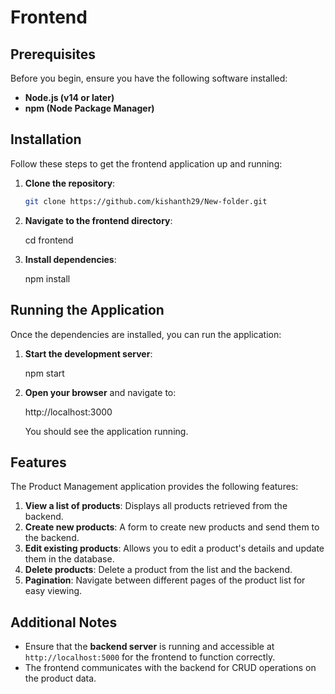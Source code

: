 
#  Frontend

## Prerequisites

Before you begin, ensure you have the following software installed:

- **Node.js (v14 or later)**
- **npm (Node Package Manager)**

## Installation

Follow these steps to get the frontend application up and running:

1. **Clone the repository**:

   ```bash
   git clone https://github.com/kishanth29/New-folder.git
   ```

2. **Navigate to the frontend directory**:


   cd frontend
  

3. **Install dependencies**:

   npm install
   

## Running the Application

Once the dependencies are installed, you can run the application:

1. **Start the development server**:

   
   npm start
   

2. **Open your browser** and navigate to:

   
   http://localhost:3000
   

   You should see the application running.

## Features

The Product Management application provides the following features:

1. **View a list of products**: Displays all products retrieved from the backend.
2. **Create new products**: A form to create new products and send them to the backend.
3. **Edit existing products**: Allows you to edit a product's details and update them in the database.
4. **Delete products**: Delete a product from the list and the backend.
5. **Pagination**: Navigate between different pages of the product list for easy viewing.

## Additional Notes

- Ensure that the **backend server** is running and accessible at `http://localhost:5000` for the frontend to function correctly.
- The frontend communicates with the backend for CRUD operations on the product data.

